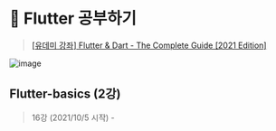# 📌  Flutter 공부하기
> [[유데미 강좌] Flutter & Dart - The Complete Guide [2021 Edition]](https://www.udemy.com/course/learn-flutter-dart-to-build-ios-android-apps/)

![image](https://user-images.githubusercontent.com/54893898/136972364-11efcbed-4349-4b1c-95fa-6c5cc44d6161.png)


## Flutter-basics (2강)
> 16강 (2021/10/5 시작) - 

